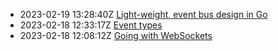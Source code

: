 * 2023-02-19 13:28:40Z [Light-weight, event bus design in Go](../3)
* 2023-02-18 12:33:17Z [Event types](../4)
* 2023-02-18 12:08:12Z [Going with WebSockets](../2)
